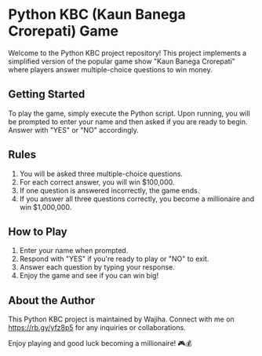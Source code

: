 # Python KBC (Kaun Banega Crorepati) Game

Welcome to the Python KBC project repository! This project implements a simplified version of the popular game show "Kaun Banega Crorepati" where players answer multiple-choice questions to win money.

## Getting Started

To play the game, simply execute the Python script. Upon running, you will be prompted to enter your name and then asked if you are ready to begin. Answer with "YES" or "NO" accordingly.

## Rules

1. You will be asked three multiple-choice questions.
2. For each correct answer, you will win $100,000.
3. If one question is answered incorrectly, the game ends.
4. If you answer all three questions correctly, you become a millionaire and win $1,000,000.

## How to Play

1. Enter your name when prompted.
2. Respond with "YES" if you're ready to play or "NO" to exit.
3. Answer each question by typing your response.
4. Enjoy the game and see if you can win big!

## About the Author

This Python KBC project is maintained by Wajiha. Connect with me on https://rb.gy/yfz8p5 for any inquiries or collaborations.

Enjoy playing and good luck becoming a millionaire! 🎮💰

